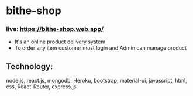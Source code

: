 # bithe-shop
### live: <https://bithe-shop.web.app/>

* It's an online product delivery system
* To order any item customer must login and Admin can manage product

## Technology:
 node.js, react.js, mongodb, Heroku, bootstrap, material-ui, javascript, html, css, React-Router, express.js
